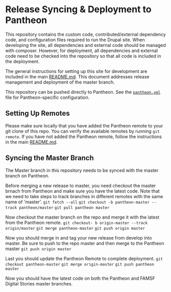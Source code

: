 # Release Syncing & Deployment to Pantheon

This repository contains the custom code, contributed/external dependency code, and configuration files required to run the Drupal site. When developing the site, all dependencies and external code should be managed with composer. However, for deployment, all dependencies and external code need to be checked into the repository so that all code is included in the deployment.

The general instructions for setting up this site for development are included in the main [README.md](../README.md). This document addresses release management and deployment of the master branch.

This repository can be pushed directly to Pantheon. See the [`pantheon.yml`](../pantheon.yml) file for Pantheon-specific configuration.

## Setting Up Remotes

Please make sure locally that you have added the Pantheon remote to your git clone of this repo. You can verify the available remotes by running `git remote`. If you have not added the Pantheon remote, follow the instructions in the main [README.md](../README.md).

## Syncing the Master Branch

The Master branch in this repository needs to be synced with the master branch on Pantheon.

Before merging a new release to master, you need checkout the master brnach from Pantheon and make sure you have the latest code. Note that we need to take steps to track branches in different remotes with the same name of 'master'.
`git fetch --all`
`git checkout -b pantheon-master --track pantheon/master`
`git pull pantheon master`

Now checkout the master branch on the repo and merge it with the latest from the Pantheon remote. 
`git checkout- b origin-master --track origin/master`
`git merge pantheon-master`
`git push origin master`

Now you should merge in and tag your new release from develop into master.
Be sure to push to the repo master and then merge to the Pantheon master
`git push origin master`

Last you should update the Pantheon Remote to complete deployment. 
`git checkout pantheon-master`
`git merge origin-master`
`git push pantheon master`

Now you should have the latest code on both the Pantheon and FAMSF Digital Stories master branches. 





